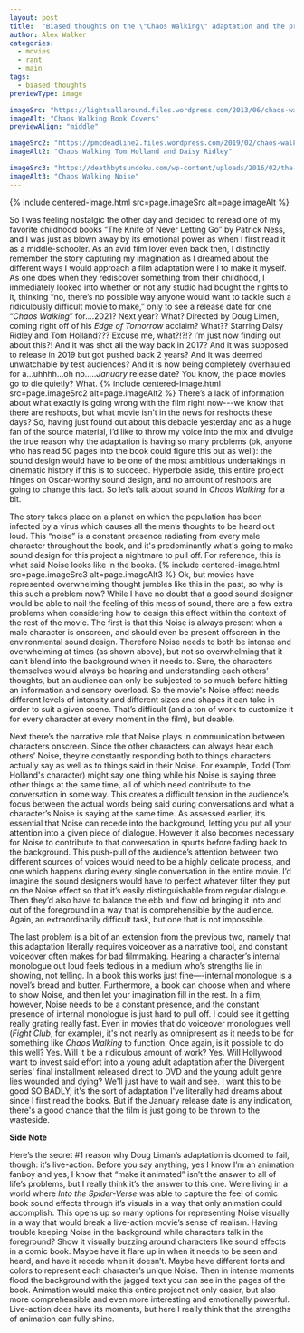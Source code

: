 ```yaml
---
layout: post
title:  "Biased thoughts on the \"Chaos Walking\" adaptation and the problems plaguing its production"
author: Alex Walker
categories:
  - movies
  - rant
  - main
tags:
  - biased thoughts
previewType: image

imageSrc: "https://lightsallaround.files.wordpress.com/2013/06/chaos-walking.jpg"
imageAlt: "Chaos Walking Book Covers"
previewAlign: "middle"

imageSrc2: "https://pmcdeadline2.files.wordpress.com/2019/02/chaos-walking.jpg?w=681&h=383&crop=1"
imageAlt2: "Chaos Walking Tom Holland and Daisy Ridley"

imageSrc3: "https://deathbytsundoku.com/wp-content/uploads/2016/02/the-noise.jpg"
imageAlt3: "Chaos Walking Noise"
---
```

{% include centered-image.html src=page.imageSrc alt=page.imageAlt %}

So I was feeling nostalgic the other day and decided to reread one of my favorite childhood books “The Knife of Never Letting Go” by Patrick Ness, and I was just as blown away by its emotional power as when I first read it as a middle-schooler. As an avid film lover even back then, I distinctly remember the story capturing my imagination as I dreamed about the different ways I would approach a film adaptation were I to make it myself. As one does when they rediscover something from their childhood, I immediately looked into whether or not any studio had bought the rights to it, thinking “no, there’s no possible way anyone would want to tackle such a ridiculously difficult movie to make,” only to see a release date for one “*Chaos Walking*” for.…2021? Next year? What? Directed by Doug Limen, coming right off of his *Edge of Tomorrow* acclaim? What?? Starring Daisy Ridley and Tom Holland??? Excuse me, what?!?!? I’m just now finding out about this?! And it was shot all the way back in 2017? And it was supposed to release in 2019 but got pushed back 2 years? And it was deemed unwatchable by test audiences? And it is now being completely overhauled for a…uhhhh…oh no…..*January* release date? You know, the place movies go to die quietly? What.
{% include centered-image.html src=page.imageSrc2 alt=page.imageAlt2 %}
There’s a lack of information about what exactly is going wrong with the film right now---we know that there are reshoots, but what movie isn’t in the news for reshoots these days?  So, having just found out about this debacle yesterday and as a huge fan of the source material, I’d like to throw my voice into the mix and divulge the true reason why the adaptation is having so many problems (ok, anyone who has read 50 pages into the book could figure this out as well): the sound design would have to be one of the most ambitious undertakings in cinematic history if this is to succeed. Hyperbole aside, this entire project hinges on Oscar-worthy sound design, and no amount of reshoots are going to change this fact. So let’s talk about sound in *Chaos Walking* for a bit.

The story takes place on a planet on which the population has been infected by a virus which causes all the men’s thoughts to be heard out loud. This “noise” is a constant presence radiating from every male character throughout the book, and it's predominantly what's going to make sound design for this project a nightmare to pull off. For reference, this is what said Noise looks like in the books.
{% include centered-image.html src=page.imageSrc3 alt=page.imageAlt3 %}
Ok, but movies have represented overwhelming thought jumbles like this in the past, so why is this such a problem now? While I have no doubt that a good sound designer would be able to nail the feeling of this mess of sound, there are a few extra problems when considering how to design this effect within the context of the rest of the movie. The first is that this Noise is always present when a male character is onscreen, and should even be present offscreen in the environmental sound design. Therefore Noise needs to both be intense and overwhelming at times (as shown above), but not so overwhelming that it can’t blend into the background when it needs to. Sure, the characters themselves would always be hearing and understanding each others’ thoughts, but an audience can only be subjected to so much before hitting an information and sensory overload. So the movie's Noise effect needs different levels of intensity and different sizes and shapes it can take in order to suit a given scene. That’s difficult (and a ton of work to customize it for every character at every moment in the film), but doable.

Next there’s the narrative role that Noise plays in communication between characters onscreen. Since the other characters can always hear each others’ Noise, they’re constantly responding both to things characters actually say as well as to things said in their Noise. For example, Todd (Tom Holland's character) might say one thing while his Noise is saying three other things at the same time, all of which need contribute to the conversation in some way. This creates a difficult tension in the audience’s focus between the actual words being said during conversations and what a character’s Noise is saying at the same time. As assessed earlier, it’s essential that Noise can recede into the background, letting you put all your attention into a given piece of dialogue. However it also becomes necessary for Noise to contribute to that conversation in spurts before fading back to the background. This push-pull of the audience’s attention between two different sources of voices would need to be a highly delicate process, and one which happens during every single conversation in the entire movie. I’d imagine the sound designers would have to perfect whatever filter they put on the Noise effect so that it’s easily distinguishable from regular dialogue. Then they’d also have to balance the ebb and flow od bringing it into and out of the foreground in a way that is comprehensible by the audience. Again, an extraordinarily difficult task, but one that is not impossible.

The last problem is a bit of an extension from the previous two, namely that this adaptation literally requires voiceover as a narrative tool, and constant voiceover often makes for bad filmmaking. Hearing a character’s internal monologue out loud feels tedious in a medium who’s strengths lie in showing, not telling. In a book this works just fine—-internal monologue is a novel’s bread and butter. Furthermore, a book can choose when and where to show Noise, and then let your imagination fill in the rest. In a film, however, Noise needs to be a constant presence, and the constant presence of internal monologue is just hard to pull off. I could see it getting really grating really fast. Even in movies that do voiceover monologues well (*Fight Club*, for example), it's not nearly as omnipresent as it needs to be for something like *Chaos Walking* to function. Once again, is it possible to do this well? Yes. Will it be a ridiculous amount of work? Yes. Will Hollywood want to invest said effort into a young adult adaptation after the Divergent series' final installment released direct to DVD and the young adult genre lies wounded and dying? We'll just have to wait and see. I want this to be good SO BADLY; it's the sort of adaptation I've literally had dreams about since I first read the books. But if the January release date is any indication, there's a good chance that the film is just going to be thrown to the wasteside.

**Side Note**

Here’s the secret #1 reason why Doug Liman’s adaptation is doomed to fail, though: it’s live-action. Before you say anything, yes I know I’m an animation fanboy and yes, I know that “make it animated” isn’t the answer to all of life’s problems, but I really think it’s the answer to this one. We’re living in a world where *Into the Spider-Verse* was able to capture the feel of comic book sound effects through it’s visuals in a way that only animation could accomplish. This opens up so many options for representing Noise visually in a way that would break a live-action movie’s sense of realism. Having trouble keeping Noise in the background while characters talk in the foreground? Show it visually buzzing around characters like sound effects in a comic book. Maybe have it flare up in when it needs to be seen and heard, and have it recede when it doesn’t. Maybe have different fonts and colors to represent each character’s unique Noise. Then in intense moments flood the background with the jagged text you can see in the pages of the book. Animation would make this entire project not only easier, but also more comprehensible and even more interesting and emotionally powerful. Live-action does have its moments, but here I really think that the strengths of animation can fully shine.